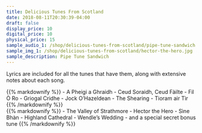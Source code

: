 ```yaml
---
title: Delicious Tunes From Scotland
date: 2018-08-11T20:30:39-04:00
draft: false
display_price: 10
digital_price: 10
physical_price: 15
sample_audio_1: /shop/delicious-tunes-from-scotland/pipe-tune-sandwich.m4a
sample_img_1: /shop/delicious-tunes-from-scotland/hector-the-hero.jpg
sample_description: Pipe Tune Sandwich
---
```


Lyrics are included for all the tunes that have them, along with extensive notes about each song.

<div class="row">
<div class="col-md-6">
{{% markdownify %}}
 -  A Pheigi a Ghraidh
 -  Ceud Soraidh, Ceud Fàilte
 -  Fil Ò Ro
 -  Griogal Cridhe
 -  Jock O’Hazeldean
 -  The Shearing
 -  Tioram air Tìr
{{% /markdownify %}}
</div>

<div class="col-md-6">
{{% markdownify %}}
 -  The Valley of Strathmore
 -  Hector the Hero
 -  Sìne Bhàn
 -  Highland Cathedral
 -  Wendle’s Wedding
 -  and a special secret bonus tune
{{% /markdownify %}}

</div>
</div>
